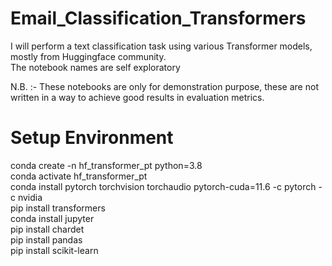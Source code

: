 # Email_Classification_Transformers

I will perform a text classification task using various Transformer models, mostly from Huggingface community.<br />
The notebook names are self exploratory

N.B. :- These notebooks are only for demonstration purpose, these are not written in a way to achieve good results in evaluation metrics.<br />

# Setup Environment 
conda create -n hf_transformer_pt python=3.8<br />
conda activate hf_transformer_pt<br />
conda install pytorch torchvision torchaudio pytorch-cuda=11.6 -c pytorch -c nvidia<br />
pip install transformers<br />
conda install jupyter<br />
pip install chardet<br />
pip install pandas<br />
pip install scikit-learn<br />